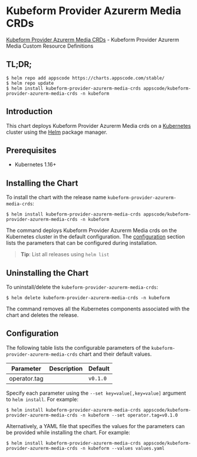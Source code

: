# Kubeform Provider Azurerm Media CRDs

[Kubeform Provider Azurerm Media CRDs](https://github.com/kubeform) - Kubeform Provider Azurerm Media Custom Resource Definitions

## TL;DR;

```console
$ helm repo add appscode https://charts.appscode.com/stable/
$ helm repo update
$ helm install kubeform-provider-azurerm-media-crds appscode/kubeform-provider-azurerm-media-crds -n kubeform
```

## Introduction

This chart deploys Kubeform Provider Azurerm Media crds on a [Kubernetes](http://kubernetes.io) cluster using the [Helm](https://helm.sh) package manager.

## Prerequisites

- Kubernetes 1.16+

## Installing the Chart

To install the chart with the release name `kubeform-provider-azurerm-media-crds`:

```console
$ helm install kubeform-provider-azurerm-media-crds appscode/kubeform-provider-azurerm-media-crds -n kubeform
```

The command deploys Kubeform Provider Azurerm Media crds on the Kubernetes cluster in the default configuration. The [configuration](#configuration) section lists the parameters that can be configured during installation.

> **Tip**: List all releases using `helm list`

## Uninstalling the Chart

To uninstall/delete the `kubeform-provider-azurerm-media-crds`:

```console
$ helm delete kubeform-provider-azurerm-media-crds -n kubeform
```

The command removes all the Kubernetes components associated with the chart and deletes the release.

## Configuration

The following table lists the configurable parameters of the `kubeform-provider-azurerm-media-crds` chart and their default values.

|  Parameter   | Description | Default  |
|--------------|-------------|----------|
| operator.tag |             | `v0.1.0` |


Specify each parameter using the `--set key=value[,key=value]` argument to `helm install`. For example:

```console
$ helm install kubeform-provider-azurerm-media-crds appscode/kubeform-provider-azurerm-media-crds -n kubeform --set operator.tag=v0.1.0
```

Alternatively, a YAML file that specifies the values for the parameters can be provided while
installing the chart. For example:

```console
$ helm install kubeform-provider-azurerm-media-crds appscode/kubeform-provider-azurerm-media-crds -n kubeform --values values.yaml
```
